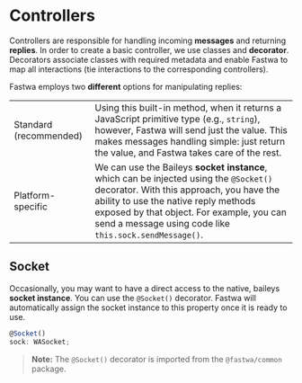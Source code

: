 # Controllers
Controllers are responsible for handling incoming **messages** and returning **replies**. In order to create a basic controller, we use classes and **decorator**. Decorators associate classes with required metadata and enable Fastwa to map all interactions (tie interactions to the corresponding controllers).

Fastwa employs two **different** options for manipulating replies:

|                        |                                                                                                                                                                                                                                                                                                                 |
|------------------------|-----------------------------------------------------------------------------------------------------------------------------------------------------------------------------------------------------------------------------------------------------------------------------------------------------------------|
| Standard (recommended) | Using this built-in method, when it returns a JavaScript primitive type (e.g., `string`), however, Fastwa will send just the value. This makes messages handling simple: just return the value, and Fastwa takes care of the rest.                                                                              |
| Platform-specific      | We can use the Baileys **socket instance**, which can be injected using the `@Socket()` decorator. With this approach, you have the ability to use the native reply methods exposed by that object. For example, you can send a message using code like `this.sock.sendMessage()`. |

## Socket
Occasionally, you may want to have a direct access to the native, baileys  **socket instance**. You can use the `@Socket()` decorator. Fastwa will automatically assign the socket instance to this property once it is ready to use.

```ts
@Socket()
sock: WASocket;
```

> **Note:** The `@Socket()` decorator is imported from the `@fastwa/common` package.
